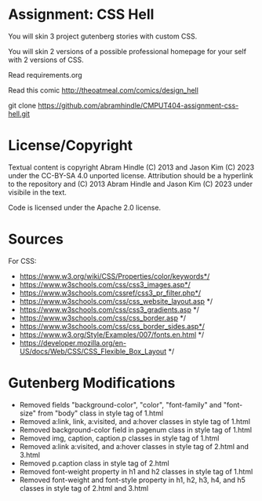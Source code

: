 Assignment: CSS Hell
====================

You will skin 3 project gutenberg stories with custom CSS.

You will skin 2 versions of a possible professional homepage for your
self with 2 versions of CSS.

Read requirements.org

Read this comic http://theoatmeal.com/comics/design_hell

git clone https://github.com/abramhindle/CMPUT404-assignment-css-hell.git

License/Copyright
=================

Textual content is copyright Abram Hindle (C) 2013 and Jason Kim (C) 2023 under the CC-BY-SA
4.0 unported license. Attribution should be a hyperlink to the
repository and (C) 2013 Abram Hindle and Jason Kim (C) 2023 under visibile in the text.

Code is licensed under the Apache 2.0 license.

Sources
=================  
For CSS:  
- https://www.w3.org/wiki/CSS/Properties/color/keywords*/
- https://www.w3schools.com/css/css3_images.asp*/
- https://www.w3schools.com/cssref/css3_pr_filter.php*/
- https://www.w3schools.com/css/css_website_layout.asp */
- https://www.w3schools.com/css/css3_gradients.asp */
- https://www.w3schools.com/css/css_border.asp */
- https://www.w3schools.com/css/css_border_sides.asp*/
- https://www.w3.org/Style/Examples/007/fonts.en.html */
- https://developer.mozilla.org/en-US/docs/Web/CSS/CSS_Flexible_Box_Layout */

Gutenberg Modifications
================= 
- Removed fields "background-color", "color", "font-family" and "font-size" from "body" class in style tag of 1.html
- Removed a:link, link, a:visited, and a:hover classes in style tag of 1.html
- Removed background-color field in pagenum class in style tag of 1.html
- Removed img, caption, caption.p classes in style tag of 1.html
- Removed a:link a:visited, and a:hover classes in style tag of 2.html and 3.html
- Removed p.caption class in style tag of 2.html
- Removed font-weight property in h1 and h2 classes in style tag of 1.html
- Removed font-weight and font-style property in h1, h2, h3, h4, and h5 classes in style tag of 2.html and 3.html


